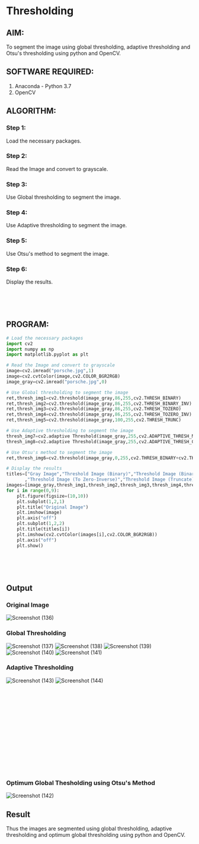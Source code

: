 # Thresholding
## AIM:
To segment the image using global thresholding, adaptive thresholding and Otsu's thresholding using python and OpenCV.

## SOFTWARE REQUIRED:
1. Anaconda - Python 3.7
2. OpenCV

## ALGORITHM:

### Step 1:
Load the necessary packages.

### Step 2:
Read the Image and convert to grayscale.

### Step 3:
Use Global thresholding to segment the image.

### Step 4:
Use Adaptive thresholding to segment the image.

### Step 5:
Use Otsu's method to segment the image.

### Step 6:
Display the results.

</br>
</br>
</br>

## PROGRAM:
```python
# Load the necessary packages
import cv2
import numpy as np
import matplotlib.pyplot as plt

# Read the Image and convert to grayscale
image=cv2.imread("porsche.jpg",1)
image=cv2.cvtColor(image,cv2.COLOR_BGR2RGB)
image_gray=cv2.imread("porsche.jpg",0)

# Use Global thresholding to segment the image
ret,thresh_img1=cv2.threshold(image_gray,86,255,cv2.THRESH_BINARY)
ret,thresh_img2=cv2.threshold(image_gray,86,255,cv2.THRESH_BINARY_INV)
ret,thresh_img3=cv2.threshold(image_gray,86,255,cv2.THRESH_TOZERO)
ret,thresh_img4=cv2.threshold(image_gray,86,255,cv2.THRESH_TOZERO_INV)
ret,thresh_img5=cv2.threshold(image_gray,100,255,cv2.THRESH_TRUNC)

# Use Adaptive thresholding to segment the image
thresh_img7=cv2.adaptive Threshold(image_gray,255,cv2.ADAPTIVE_THRESH_MEAN_C,cv2.THRESH_BINARY,11,2)
thresh_img8=cv2.adaptive Threshold(image_gray,255,cv2.ADAPTIVE_THRESH_GAUSSIAN_C,cv2.THRESH_BINARY,11,2)

# Use Otsu's method to segment the image 
ret,thresh_img6=cv2.threshold(image_gray,0,255,cv2.THRESH_BINARY+cv2.THRESH_OTSU)

# Display the results
titles=["Gray Image","Threshold Image (Binary)","Threshold Image (Binary Inverse)","Threshold Image (To Zero)"
       ,"Threshold Image (To Zero-Inverse)","Threshold Image (Truncate)","Otsu","Adaptive Threshold (Mean)","Adaptive Threshold (Gaussian)"]
images=[image_gray,thresh_img1,thresh_img2,thresh_img3,thresh_img4,thresh_img5,thresh_img6,thresh_img7,thresh_img8]
for i in range(0,9):
    plt.figure(figsize=(10,10))
    plt.subplot(1,2,1)
    plt.title("Original Image")
    plt.imshow(image)
    plt.axis("off")
    plt.subplot(1,2,2)
    plt.title(titles[i])
    plt.imshow(cv2.cvtColor(images[i],cv2.COLOR_BGR2RGB))
    plt.axis("off")
    plt.show()
```

</br>
</br>
</br>

## Output
### Original Image
![Screenshot (136)](https://user-images.githubusercontent.com/75235334/169996777-98b4fdca-a385-4c88-94a3-535268f02e42.png)
### Global Thresholding
![Screenshot (137)](https://user-images.githubusercontent.com/75235334/169996934-deec590e-f052-45e7-a8c1-a35a0f84a029.png)
![Screenshot (138)](https://user-images.githubusercontent.com/75235334/169997164-3cc3820e-b866-430f-9733-62b977f8d150.png)
![Screenshot (139)](https://user-images.githubusercontent.com/75235334/169997319-08d03004-fcdc-4671-99b7-944e9b0701d9.png)
![Screenshot (140)](https://user-images.githubusercontent.com/75235334/169997513-b10d4be0-1e1e-48c5-8a66-f5f944e1ebbd.png)
![Screenshot (141)](https://user-images.githubusercontent.com/75235334/169997622-e25b2b9f-a7ad-4345-a703-f81990cc587d.png)
### Adaptive Thresholding
![Screenshot (143)](https://user-images.githubusercontent.com/75235334/169997865-ae9b7448-7958-4164-a0fd-35e201717d04.png)
![Screenshot (144)](https://user-images.githubusercontent.com/75235334/169998652-0cc03120-cdba-42f1-be78-d6fd1c2d735e.png)
<br>
</br>
<br>
</br>
</br>
</br>
</br>

</br>
</br>
</br>

</br>
</br>

</br>
</br>


### Optimum Global Thesholding using Otsu's Method
![Screenshot (142)](https://user-images.githubusercontent.com/75235334/169997731-b4c789cb-6688-4b77-8c08-55ab5843f383.png)



## Result
Thus the images are segmented using global thresholding, adaptive thresholding and optimum global thresholding using python and OpenCV.


